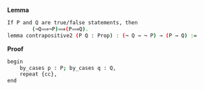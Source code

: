 **Lemma**
```sh
If P and Q are true/false statements, then
        (¬Q⟹¬P)⟹(P⟹Q).
lemma contrapositive2 (P Q : Prop) : (¬ Q → ¬ P) → (P → Q) :=
```
**Proof**
```sh
begin
    by_cases p : P; by_cases q : Q,
    repeat {cc},
end
```